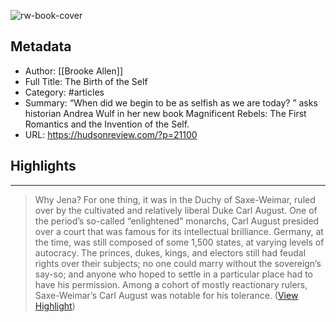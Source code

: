 ![rw-book-cover](https://readwise-assets.s3.amazonaws.com/static/images/article4.6bc1851654a0.png)

## Metadata
- Author: [[Brooke Allen]]
- Full Title: The Birth of the Self
- Category: #articles
- Summary: “When did we begin to be as selfish as we are today? ” asks historian Andrea Wulf in her new book Magnificent Rebels: The First Romantics and the Invention of the Self.
- URL: https://hudsonreview.com/?p=21100

## Highlights
***

> Why Jena? For one thing, it was in the Duchy of Saxe-Weimar, ruled over by the cultivated and relatively liberal Duke Carl August. One of the period’s so-called “enlightened” monarchs, Carl August presided over a court that was famous for its intellectual brilliance. Germany, at the time, was still composed of some 1,500 states, at varying levels of autocracy. The princes, dukes, kings, and electors still had feudal rights over their subjects; no one could marry without the sovereign’s say-so; and anyone who hoped to settle in a particular place had to have his permission. Among a cohort of mostly reactionary rulers, Saxe-Weimar’s Carl August was notable for his tolerance. ([View Highlight](https://read.readwise.io/read/01h18zr6bd8qg5g3tp00ge1ap7))

